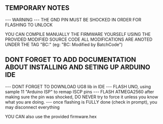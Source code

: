 ## TEMPORARY NOTES ##

--- WARNING ---
THE GND PIN MUST BE SHOCKED IN ORDER FOR FLASHING TO UNLOCK

YOU CAN COMPILE MANUALLY THE FIRMWARE YOURSELF USING THE PROVIDED MODIFIED SOURCE CODE
ALL MODIFICATIONS ARE ANOTED UNDER THE TAG "BC:" (eg: "BC: Modified by BatchCode")

## DONT FORGET TO ADD DOCUMENTATION ABOUT INSTALLING AND SETING UP ARDUINO IDE
--- DONT FORGET TO DOWNLOAD UG8 lib in IDE
--- FLASH UNO, using sample 11 "Arduino ISP" to remap ISCP pins
--- FLASH ATMEGA2560 after making sure the pin was shocked, DO NEVER try to force it unless you know what you are doing.
--- once flashing is FULLY done (check in prompt), you may disconnect everything

YOU CAN also use the provided firmware.hex



